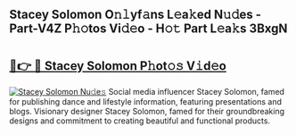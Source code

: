## Stacey Solomon O𝚗𝚕yf𝚊ns L𝚎a𝚔ed N𝚞𝚍es - Part-V4Z P𝚑𝚘tos Vi𝚍𝚎o - H𝚘𝚝 Part L𝚎a𝚔s 3BxgN

# <h2><a href="http://kfbzjq.oniu.top/?m=Stacey+Solomon">🔗👉 🔴 Stacey Solomon P𝚑ot𝚘𝚜 V𝚒d𝚎o</a></h2>

[![Stacey Solomon Nu𝚍e𝚜](https://i.imgur.com/0qMVB7G.gif)](http://kfbzjq.oniu.top/?m=Stacey+Solomon)
Social media influencer Stacey Solomon, famed for publishing dance and lifestyle information, featuring presentations and blogs. Visionary designer Stacey Solomon, famed for their groundbreaking designs and commitment to creating beautiful and functional products.  
